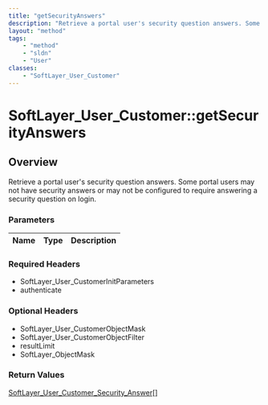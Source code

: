 ```yaml
---
title: "getSecurityAnswers"
description: "Retrieve a portal user's security question answers. Some portal users may not have security answers or may not be config... "
layout: "method"
tags:
    - "method"
    - "sldn"
    - "User"
classes:
    - "SoftLayer_User_Customer"
---
```

# SoftLayer_User_Customer::getSecurityAnswers
## Overview 
Retrieve a portal user's security question answers. Some portal users may not have security answers or may not be configured to require answering a security question on login.

### Parameters 
|Name | Type | Description |
| --- | --- | --- |


### Required Headers
* SoftLayer_User_CustomerInitParameters
* authenticate

### Optional Headers
* SoftLayer_User_CustomerObjectMask
* SoftLayer_User_CustomerObjectFilter
* resultLimit
* SoftLayer_ObjectMask

### Return Values
<a href='/reference/datatypes/SoftLayer_User_Customer_Security_Answer'>SoftLayer_User_Customer_Security_Answer[] </a>

